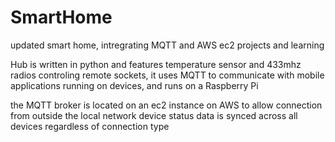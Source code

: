 # SmartHome
updated smart home, intregrating MQTT and AWS ec2 projects and learning

Hub is written in python and features temperature sensor and 433mhz radios controling remote sockets, it uses MQTT to communicate with mobile applications running on devices, and runs on a Raspberry Pi

the MQTT broker is located on an ec2 instance on AWS to allow connection from outside the local network
device status data is synced across all devices regardless of connection type

